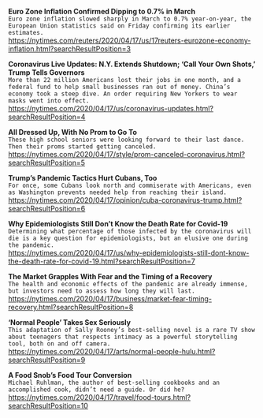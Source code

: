 **Euro Zone Inflation Confirmed Dipping to 0.7% in March**\
`Euro zone inflation slowed sharply in March to 0.7% year-on-year, the European Union statistics said on Friday confirming its earlier estimates.`\
https://nytimes.com/reuters/2020/04/17/us/17reuters-eurozone-economy-inflation.html?searchResultPosition=3

**Coronavirus Live Updates: N.Y. Extends Shutdown; ‘Call Your Own Shots,’ Trump Tells Governors**\
`More than 22 million Americans lost their jobs in one month, and a federal fund to help small businesses ran out of money. China’s economy took a steep dive. An order requiring New Yorkers to wear masks went into effect.`\
https://nytimes.com/2020/04/17/us/coronavirus-updates.html?searchResultPosition=4

**All Dressed Up, With No Prom to Go To**\
`These high school seniors were looking forward to their last dance. Then their proms started getting canceled.`\
https://nytimes.com/2020/04/17/style/prom-canceled-coronavirus.html?searchResultPosition=5

**Trump’s Pandemic Tactics Hurt Cubans, Too**\
`For once, some Cubans look north and commiserate with Americans, even as Washington prevents needed help from reaching their island.`\
https://nytimes.com/2020/04/17/opinion/cuba-coronavirus-trump.html?searchResultPosition=6

**Why Epidemiologists Still Don’t Know the Death Rate for Covid-19**\
`Determining what percentage of those infected by the coronavirus will die is a key question for epidemiologists, but an elusive one during the pandemic.`\
https://nytimes.com/2020/04/17/us/why-epidemiologists-still-dont-know-the-death-rate-for-covid-19.html?searchResultPosition=7

**The Market Grapples With Fear and the Timing of a Recovery**\
`The health and economic effects of the pandemic are already immense, but investors need to assess how long they will last.`\
https://nytimes.com/2020/04/17/business/market-fear-timing-recovery.html?searchResultPosition=8

**‘Normal People’ Takes Sex Seriously**\
`This adaptation of Sally Rooney’s best-selling novel is a rare TV show about teenagers that respects intimacy as a powerful storytelling tool, both on and off camera.`\
https://nytimes.com/2020/04/17/arts/normal-people-hulu.html?searchResultPosition=9

**A Food Snob’s Food Tour Conversion**\
`Michael Ruhlman, the author of best-selling cookbooks and an accomplished cook, didn’t need a guide. Or did he?`\
https://nytimes.com/2020/04/17/travel/food-tours.html?searchResultPosition=10


